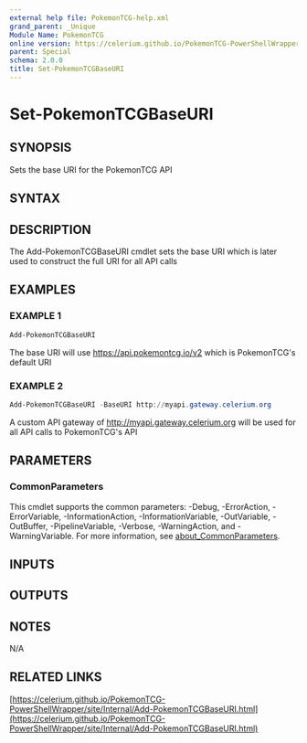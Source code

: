 ```yaml
---
external help file: PokemonTCG-help.xml
grand_parent: _Unique
Module Name: PokemonTCG
online version: https://celerium.github.io/PokemonTCG-PowerShellWrapper/site/_Unique/Set-PokemonTCGBaseURI.html
parent: Special
schema: 2.0.0
title: Set-PokemonTCGBaseURI
---
```


# Set-PokemonTCGBaseURI

## SYNOPSIS
Sets the base URI for the PokemonTCG API

## SYNTAX

## DESCRIPTION
The Add-PokemonTCGBaseURI cmdlet sets the base URI which is later used
to construct the full URI for all API calls

## EXAMPLES

### EXAMPLE 1
```powershell
Add-PokemonTCGBaseURI
```

The base URI will use https://api.pokemontcg.io/v2 which is
PokemonTCG's default URI

### EXAMPLE 2
```powershell
Add-PokemonTCGBaseURI -BaseURI http://myapi.gateway.celerium.org
```

A custom API gateway of http://myapi.gateway.celerium.org will be used
for all API calls to PokemonTCG's API

## PARAMETERS

### CommonParameters
This cmdlet supports the common parameters: -Debug, -ErrorAction, -ErrorVariable, -InformationAction, -InformationVariable, -OutVariable, -OutBuffer, -PipelineVariable, -Verbose, -WarningAction, and -WarningVariable. For more information, see [about_CommonParameters](http://go.microsoft.com/fwlink/?LinkID=113216).

## INPUTS

## OUTPUTS

## NOTES
N/A

## RELATED LINKS

[https://celerium.github.io/PokemonTCG-PowerShellWrapper/site/Internal/Add-PokemonTCGBaseURI.html](https://celerium.github.io/PokemonTCG-PowerShellWrapper/site/Internal/Add-PokemonTCGBaseURI.html)

